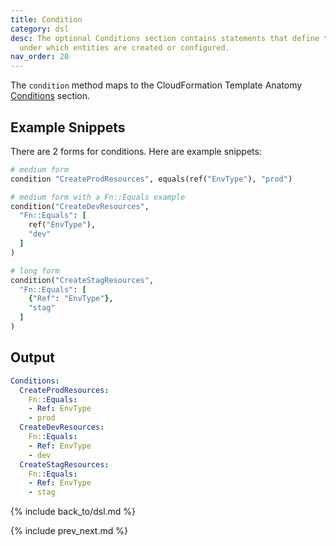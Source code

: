 ```yaml
---
title: Condition
category: dsl
desc: The optional Conditions section contains statements that define the circumstances
  under which entities are created or configured.
nav_order: 20
---
```


The `condition` method maps to the CloudFormation Template Anatomy [Conditions](https://docs.aws.amazon.com/AWSCloudFormation/latest/UserGuide/conditions-section-structure.html) section.

## Example Snippets

There are 2 forms for conditions.  Here are example snippets:

```ruby
# medium form
condition "CreateProdResources", equals(ref("EnvType"), "prod")

# medium form with a Fn::Equals example
condition("CreateDevResources",
  "Fn::Equals": [
    ref("EnvType"),
    "dev"
  ]
)

# long form
condition("CreateStagResources",
  "Fn::Equals": [
    {"Ref": "EnvType"},
    "stag"
  ]
)
```

## Output

```yaml
Conditions:
  CreateProdResources:
    Fn::Equals:
    - Ref: EnvType
    - prod
  CreateDevResources:
    Fn::Equals:
    - Ref: EnvType
    - dev
  CreateStagResources:
    Fn::Equals:
    - Ref: EnvType
    - stag
```

{% include back_to/dsl.md %}

{% include prev_next.md %}
